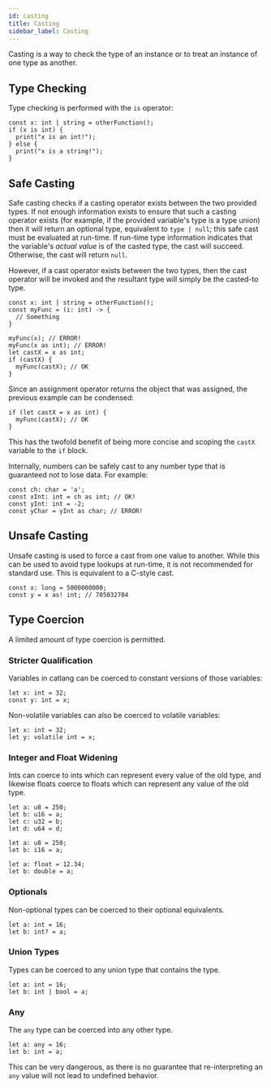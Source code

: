 ```yaml
---
id: casting
title: Casting
sidebar_label: Casting
---
```


Casting is a way to check the type of an instance or to treat an instance of one type as another.

## Type Checking

Type checking is performed with the `is` operator:

```catlang
const x: int | string = otherFunction();
if (x is int) {
  print("x is an int!");
} else {
  print("x is a string!");
}
```

## Safe Casting

Safe casting checks if a casting operator exists between the two provided types. If not enough information exists to ensure that such a casting operator exists (for example, if the provided variable's type is a type union) then it will return an optional type, equivalent to `type | null`; this safe cast must be evaluated at run-time. If run-time type information indicates that the variable's _actual value_ is of the casted type, the cast will succeed. Otherwise, the cast will return `null`.

However, if a cast operator exists between the two types, then the cast operator will be invoked and the resultant type will simply be the casted-to type.

```catlang
const x: int | string = otherFunction();
const myFunc = (i: int) -> {
  // Something
}

myFunc(x); // ERROR!
myFunc(x as int); // ERROR!
let castX = x as int;
if (castX) {
  myFunc(castX); // OK
}
```

Since an assignment operator returns the object that was assigned, the previous example can be condensed:

```catlang
if (let castX = x as int) {
  myFunc(castX); // OK
}
```

This has the twofold benefit of being more concise and scoping the `castX` variable to the `if` block.

Internally, numbers can be safely cast to any number type that is guaranteed not to lose data. For example:

```catlang
const ch: char = 'a';
const xInt: int = ch as int; // OK!
const yInt: int = -2;
const yChar = yInt as char; // ERROR!
```

## Unsafe Casting

Unsafe casting is used to force a cast from one value to another. While this can be used to avoid type lookups at run-time, it is not recommended for standard use. This is equivalent to a C-style cast.

```catlang
const x: long = 5000000000;
const y = x as! int; // 705032704
```

## Type Coercion

A limited amount of type coercion is permitted.

### Stricter Qualification

Variables in catlang can be coerced to constant versions of those variables:

```catlang
let x: int = 32;
const y: int = x;
```

Non-volatile variables can also be coerced to volatile variables:

```catlang
let x: int = 32;
let y: volatile int = x;
```

### Integer and Float Widening

Ints can coerce to ints which can represent every value of the old type, and likewise floats coerce to floats which can represent any value of the old type.

```catlang
let a: u8 = 250;
let b: u16 = a;
let c: u32 = b;
let d: u64 = d;
```

```catlang
let a: u8 = 250;
let b: i16 = a;
```

```catlang
let a: float = 12.34;
let b: double = a;
```

### Optionals

Non-optional types can be coerced to their optional equivalents.

```catlang
let a: int = 16;
let b: int? = a;
```

### Union Types

Types can be coerced to any union type that contains the type.

```catlang
let a: int = 16;
let b: int | bool = a;
```

### Any

The `any` type can be coerced into any other type.

```catlang
let a: any = 16;
let b: int = a;
```

This can be very dangerous, as there is no guarantee that re-interpreting an `any` value will not lead to undefined behavior.
